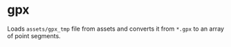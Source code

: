 # gpx

Loads `assets/gpx_tmp` file from assets and converts it from `*.gpx` to an array
of point segments.
